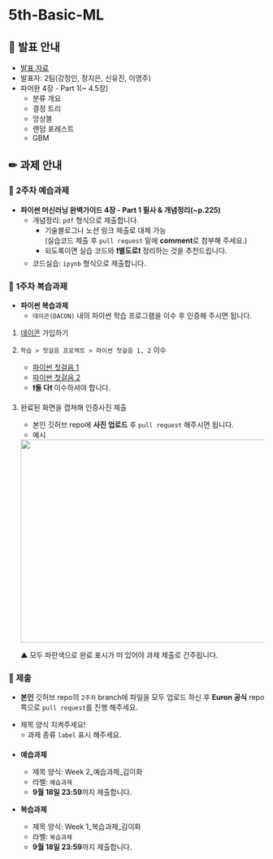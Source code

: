 # 5th-Basic-ML

## 📢 발표 안내
- [발표 자료]()
- 발표자: 2팀(강정인, 정지은, 신유진, 이영주)
- 파머완 4장 - Part 1(~ 4.5장)
  - 분류 개요
  - 결정 트리
  - 앙상블
  - 랜덤 포레스트
  - GBM

## ✏ 과제 안내
### 📍 2주차 예습과제
- **파이썬 머신러닝 완벽가이드 4장 - Part 1 필사 & 개념정리(~p.225)**  
  - 개념정리: ```pdf``` 형식으로 제출합니다.
    - 기술블로그나 노션 링크 제출로 대체 가능  
      (실습코드 제출 후 ```pull request``` 밑에 **comment**로 첨부해 주세요.)
    - 되도록이면 실습 코드와 **❗별도로❗** 정리하는 것을 추천드립니다.
  - 코드실습: ```ipynb``` 형식으로 제출합니다.

### 📍 1주차 복습과제
- **파이썬 복습과제**  
  - ```데이콘(DACON)``` 내의 파이썬 학습 프로그램을 이수 후 인증해 주시면 됩니다.
    
1. [데이콘](https://dacon.io/) 가입하기
  
2. ```학습 > 첫걸음 프로젝트 > 파이썬 첫걸음 1, 2``` 이수
   - [파이썬 첫걸음 1](https://dacon.io/edu/21019)
   - [파이썬 첫걸음 2](https://dacon.io/edu/21020)
   - **❗둘 다❗** 이수하셔야 합니다.
    
3. 완료된 화면을 캡쳐해 인증사진 제출
   - 본인 깃허브 repo에 **사진 업로드** 후 ```pull request``` 해주시면 됩니다.
   - 예시
   <img src = "https://github.com/Ewha-Euron/5th-Basic-ML/assets/98953721/5b745d2c-2f41-4ee6-8f72-0bce457f03e2" width = 600 height = 400>

   ▲ 모두 파란색으로 완료 표시가 떠 있어야 과제 제출로 간주됩니다.  

  
### 📍 제출
- **본인** 깃허브 repo의 ```2주차``` branch에 파일을 모두 업로드 하신 후 **Euron 공식** repo 쪽으로 ```pull request```를 진행 해주세요.
- 제목 양식 지켜주세요!  
⭐ 과제 종류 ```label``` 표시 해주세요.

- **예습과제**  
  - 제목 양식: Week 2_예습과제_김이화
  - 라벨: ```예습과제```
  - **9월 18일 23:59**까지 제출합니다.
  
- **복습과제**  
  - 제목 양식: Week 1_복습과제_김이화
  - 라벨: ```복습과제```
  - **9월 18일 23:59**까지 제출합니다.
